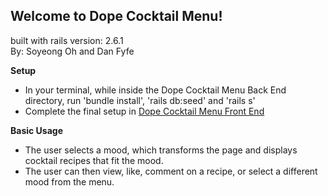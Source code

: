 <h2>Welcome to Dope Cocktail Menu!</h2>

built with rails version: 2.6.1\
By: Soyeong Oh and Dan Fyfe

**Setup**
- In your terminal, while inside the Dope Cocktail Menu Back End directory, run 'bundle install', 'rails db:seed' and 'rails s'
- Complete the final setup in [Dope Cocktail Menu Front End](https://github.com/danfyfe/DopeCocktailMenu_FrontEnd)

**Basic Usage**
- The user selects a mood, which transforms the page and displays cocktail recipes that fit the mood.
- The user can then view, like, comment on a recipe, or select a different mood from the menu.


